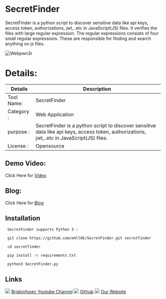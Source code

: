 SecretFinder 
============
SecretFinder is a python script to discover sensitive data like api keys, access token, authorizations, jwt,..etc in JavaScript(JS) files. It verifies the files with large regular expression. The regular expressions consists of four small regular expressions. These are responsible for finding and search anything on js files.

![Webpwn3r](https://www.briskinfosec.com//assets/tooloftheday/138.jpg)

Details:
============
|  Details | Description   |
| ------------ | ------------ |
|Tool Name:| SecretFinder |
|Category :| Web Application|
|purpose  :| SecretFinder is a python script to discover sensitive data like api keys, access token, authorizations, jwt,..etc in JavaScript(JS) files. |
|License :| Opensource

Demo Video:
-----------------
Click Here for [Video](https://youtu.be/N6vMwVlWm6I "Video")

Blog: 
--------------
Click Here for [Blog](https://www.briskinfosec.com/tooloftheday/toolofthedaydetail/SecretFinder "Blog")

Installation
----------------
     SecretFinder supports Python 3 :

     git clone https://github.com/m4ll0k/SecretFinder.git secretfinder

     cd secretfinder

     pip install -r requirements.txt

     python3 SecretFinder.py

     
Links
----------------
![ ](https://img.icons8.com/color/15/000000/youtube-play.png) [Briskinfosec Youtube Channel](https://www.youtube.com/channel/UCcPmqqYETcO_7-6p_uUsF1w "Briskinfosec Youtube Channel")
 ![ ](https://img.icons8.com/glyph-neue/15/000000/github.png) [Github](https://github.com/briskinfosec "Github") 
![ ](https://img.icons8.com/ios/15/000000/internet--v2.png) [Our Website](https://www.briskinfosec.com/ "Our Website")
